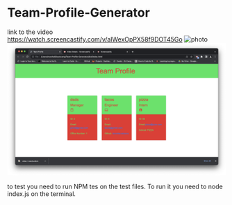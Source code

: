 # Team-Profile-Generator

link to the video https://watch.screencastify.com/v/alWexOpPX58f9DOT45Go
![photo](/Users/marshall/bootcamp/Team-Profile-Generator/assets/screeenshot.png)
![photo](assets/screeenshot.png)


to test you need to run NPM tes on the test files.
To run it you need to node index.js on the terminal.